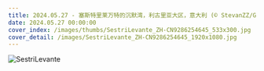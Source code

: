 ```yaml
---
title: 2024.05.27 - 塞斯特里莱万特的沉默湾，利古里亚大区，意大利 (© StevanZZ/Getty Images)
date: 2024.05.27 00:00:00
cover_index: /images/thumbs/SestriLevante_ZH-CN9286254645_533x300.jpg
cover_detail: /images/SestriLevante_ZH-CN9286254645_1920x1080.jpg
---
```


![SestriLevante](/images/SestriLevante_ZH-CN9286254645_1920x1080.jpg)
